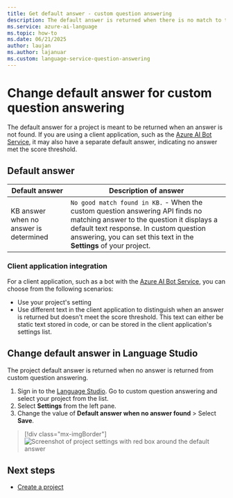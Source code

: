 ```yaml
---
title: Get default answer - custom question answering
description: The default answer is returned when there is no match to the question. You might want to change the default answer from the standard default answer in custom question answering.
ms.service: azure-ai-language
ms.topic: how-to
ms.date: 06/21/2025
author: laujan
ms.author: lajanuar
ms.custom: language-service-question-answering
---
```


# Change default answer for custom question answering

The default answer for a project is meant to be returned when an answer is not found. If you are using a client application, such as the [Azure AI Bot Service](/azure/bot-service/bot-builder-howto-qna), it may also have a separate default answer, indicating no answer met the score threshold.

## Default answer


|Default answer|Description of answer|
|--|--|
|KB answer when no answer is determined|`No good match found in KB.` - When the custom question answering API finds no matching answer to the question it displays a default text response. In custom question answering, you can set this text in the **Settings** of your project. |

### Client application integration

For a client application, such as a bot with the [Azure AI Bot Service](/azure/bot-service/bot-builder-howto-qna), you can choose from the following scenarios:

* Use your project's setting
* Use different text in the client application to distinguish when an answer is returned but doesn't meet the score threshold. This text can either be static text stored in code, or can be stored in the client application's settings list.

## Change default answer in Language Studio

The project default answer is returned when no answer is returned from custom question answering.

1. Sign in to the [Language Studio](https://language.azure.com). Go to custom question answering and select your project from the list.
1. Select **Settings** from the left pane.
1. Change the value of **Default answer when no answer found** > Select **Save**.

> [!div class="mx-imgBorder"]
> ![Screenshot of project settings with red box around the default answer](../media/change-default-answer/settings.png)

## Next steps

* [Create a project](manage-knowledge-base.md)
